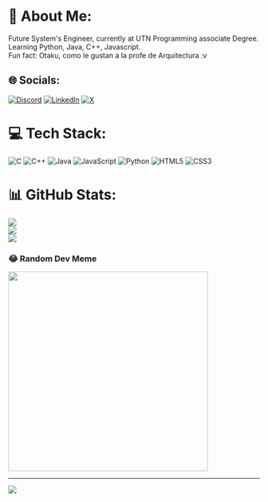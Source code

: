# 💫 About Me:
Future System's Engineer, currently at UTN Programming associate Degree.<br>Learning Python, Java, C++, Javascript.<br>Fun fact: Otaku, como le gustan a la profe de Arquitectura :v


## 🌐 Socials:
[![Discord](https://img.shields.io/badge/Discord-%237289DA.svg?logo=discord&logoColor=white)](https://discord.gg/datanexplus) [![LinkedIn](https://img.shields.io/badge/LinkedIn-%230077B5.svg?logo=linkedin&logoColor=white)](https://linkedin.com/in/francocardozo) [![X](https://img.shields.io/badge/X-black.svg?logo=X&logoColor=white)](https://x.com/francoseba7) 

# 💻 Tech Stack:
![C](https://img.shields.io/badge/c-%2300599C.svg?style=for-the-badge&logo=c&logoColor=white) ![C++](https://img.shields.io/badge/c++-%2300599C.svg?style=for-the-badge&logo=c%2B%2B&logoColor=white) ![Java](https://img.shields.io/badge/java-%23ED8B00.svg?style=for-the-badge&logo=openjdk&logoColor=white) ![JavaScript](https://img.shields.io/badge/javascript-%23323330.svg?style=for-the-badge&logo=javascript&logoColor=%23F7DF1E) ![Python](https://img.shields.io/badge/python-3670A0?style=for-the-badge&logo=python&logoColor=ffdd54) ![HTML5](https://img.shields.io/badge/html5-%23E34F26.svg?style=for-the-badge&logo=html5&logoColor=white) ![CSS3](https://img.shields.io/badge/css3-%231572B6.svg?style=for-the-badge&logo=css3&logoColor=white)
# 📊 GitHub Stats:
![](https://github-readme-stats.vercel.app/api?username=francocardozoudemm&theme=neon&hide_border=false&include_all_commits=false&count_private=false)<br/>
![](https://github-readme-streak-stats.herokuapp.com/?user=francocardozoudemm&theme=neon&hide_border=false)<br/>
![](https://github-readme-stats.vercel.app/api/top-langs/?username=francocardozoudemm&theme=neon&hide_border=false&include_all_commits=false&count_private=false&layout=compact)

### 😂 Random Dev Meme
<img src='https://memer-new.vercel.app/' style="height: 400px;"/>

---
[![](https://visitcount.itsvg.in/api?id=francocardozoudemm&icon=0&color=0)](https://visitcount.itsvg.in)

<!-- Proudly created with GPRM ( https://gprm.itsvg.in ) -->

